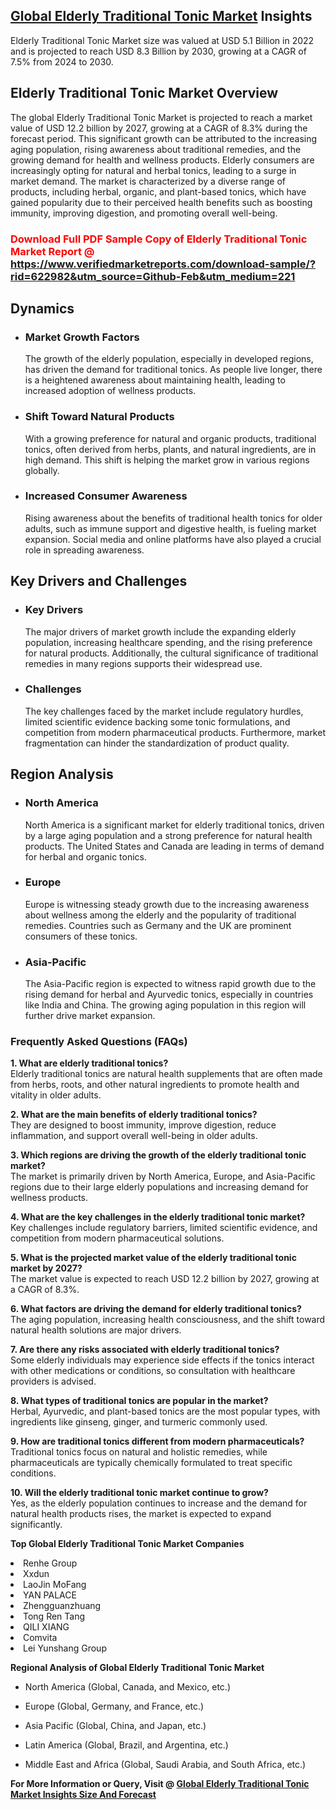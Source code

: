 <h2><a href="https://www.verifiedmarketreports.com/download-sample/?rid=622982&amp;utm_source=Github&amp;utm_medium=221" target="_blank">Global Elderly Traditional Tonic Market</a> Insights</h2><p>Elderly Traditional Tonic Market size was valued at USD 5.1 Billion in 2022 and is projected to reach USD 8.3 Billion by 2030, growing at a CAGR of 7.5% from 2024 to 2030.</p><p><h2>Elderly Traditional Tonic Market Overview</h2> <p>The global Elderly Traditional Tonic Market is projected to reach a market value of USD 12.2 billion by 2027, growing at a CAGR of 8.3% during the forecast period. This significant growth can be attributed to the increasing aging population, rising awareness about traditional remedies, and the growing demand for health and wellness products. Elderly consumers are increasingly opting for natural and herbal tonics, leading to a surge in market demand. The market is characterized by a diverse range of products, including herbal, organic, and plant-based tonics, which have gained popularity due to their perceived health benefits such as boosting immunity, improving digestion, and promoting overall well-being. <h3><p><span class=""><span style="color: #ff0000;"><strong>Download Full PDF Sample Copy of Elderly Traditional Tonic Market Report</strong> @ </span><a href="https://www.verifiedmarketreports.com/download-sample/?rid=622982&amp;utm_source=Github-Feb&amp;utm_medium=221" target="_blank">https://www.verifiedmarketreports.com/download-sample/?rid=622982&amp;utm_source=Github-Feb&amp;utm_medium=221</a></span></p></h3> <h2>Dynamics</h2> <ul> <li><h3>Market Growth Factors</h3> The growth of the elderly population, especially in developed regions, has driven the demand for traditional tonics. As people live longer, there is a heightened awareness about maintaining health, leading to increased adoption of wellness products.</li> <li><h3>Shift Toward Natural Products</h3> With a growing preference for natural and organic products, traditional tonics, often derived from herbs, plants, and natural ingredients, are in high demand. This shift is helping the market grow in various regions globally.</li> <li><h3>Increased Consumer Awareness</h3> Rising awareness about the benefits of traditional health tonics for older adults, such as immune support and digestive health, is fueling market expansion. Social media and online platforms have also played a crucial role in spreading awareness.</li> </ul> <h2>Key Drivers and Challenges</h2> <ul> <li><h3>Key Drivers</h3> The major drivers of market growth include the expanding elderly population, increasing healthcare spending, and the rising preference for natural products. Additionally, the cultural significance of traditional remedies in many regions supports their widespread use.</li> <li><h3>Challenges</h3> The key challenges faced by the market include regulatory hurdles, limited scientific evidence backing some tonic formulations, and competition from modern pharmaceutical products. Furthermore, market fragmentation can hinder the standardization of product quality.</li> </ul> <h2>Region Analysis</h2> <ul> <li><h3>North America</h3> North America is a significant market for elderly traditional tonics, driven by a large aging population and a strong preference for natural health products. The United States and Canada are leading in terms of demand for herbal and organic tonics.</li> <li><h3>Europe</h3> Europe is witnessing steady growth due to the increasing awareness about wellness among the elderly and the popularity of traditional remedies. Countries such as Germany and the UK are prominent consumers of these tonics.</li> <li><h3>Asia-Pacific</h3> The Asia-Pacific region is expected to witness rapid growth due to the rising demand for herbal and Ayurvedic tonics, especially in countries like India and China. The growing aging population in this region will further drive market expansion.</li> </ul> <h3>Frequently Asked Questions (FAQs)</h3> <p><strong>1. What are elderly traditional tonics?</strong><br> Elderly traditional tonics are natural health supplements that are often made from herbs, roots, and other natural ingredients to promote health and vitality in older adults.</p> <p><strong>2. What are the main benefits of elderly traditional tonics?</strong><br> They are designed to boost immunity, improve digestion, reduce inflammation, and support overall well-being in older adults.</p> <p><strong>3. Which regions are driving the growth of the elderly traditional tonic market?</strong><br> The market is primarily driven by North America, Europe, and Asia-Pacific regions due to their large elderly populations and increasing demand for wellness products.</p> <p><strong>4. What are the key challenges in the elderly traditional tonic market?</strong><br> Key challenges include regulatory barriers, limited scientific evidence, and competition from modern pharmaceutical solutions.</p> <p><strong>5. What is the projected market value of the elderly traditional tonic market by 2027?</strong><br> The market value is expected to reach USD 12.2 billion by 2027, growing at a CAGR of 8.3%.</p> <p><strong>6. What factors are driving the demand for elderly traditional tonics?</strong><br> The aging population, increasing health consciousness, and the shift toward natural health solutions are major drivers.</p> <p><strong>7. Are there any risks associated with elderly traditional tonics?</strong><br> Some elderly individuals may experience side effects if the tonics interact with other medications or conditions, so consultation with healthcare providers is advised.</p> <p><strong>8. What types of traditional tonics are popular in the market?</strong><br> Herbal, Ayurvedic, and plant-based tonics are the most popular types, with ingredients like ginseng, ginger, and turmeric commonly used.</p> <p><strong>9. How are traditional tonics different from modern pharmaceuticals?</strong><br> Traditional tonics focus on natural and holistic remedies, while pharmaceuticals are typically chemically formulated to treat specific conditions.</p> <p><strong>10. Will the elderly traditional tonic market continue to grow?</strong><br> Yes, as the elderly population continues to increase and the demand for natural health products rises, the market is expected to expand significantly.</p> </p><p><strong>Top Global Elderly Traditional Tonic Market Companies</strong></p><div data-test-id=""><p><li>Renhe Group</li><li> Xxdun</li><li> LaoJin MoFang</li><li> YAN PALACE</li><li> Zhengguanzhuang</li><li> Tong Ren Tang</li><li> QILI XIANG</li><li> Comvita</li><li> Lei Yunshang Group</li></p><div><strong>Regional Analysis of&nbsp;Global Elderly Traditional Tonic Market</strong></div><ul><li dir="ltr"><p dir="ltr">North America&nbsp;(Global, Canada, and Mexico, etc.)</p></li><li dir="ltr"><p dir="ltr">Europe (Global, Germany, and France, etc.)</p></li><li dir="ltr"><p dir="ltr">Asia Pacific&nbsp;(Global, China, and Japan, etc.)</p></li><li dir="ltr"><p dir="ltr">Latin America&nbsp;(Global, Brazil, and Argentina, etc.)</p></li><li dir="ltr">Middle East and Africa&nbsp;(Global, Saudi Arabia, and South Africa, etc.)</li></ul><p><strong>For More Information or Query, Visit @&nbsp;</strong><strong><a href="https://www.verifiedmarketreports.com/product/elderly-traditional-tonic-market/?utm_source=Github&amp;utm_medium=221" target="_blank">Global Elderly Traditional Tonic Market Insights Size And Forecast</a></strong></p></div>
